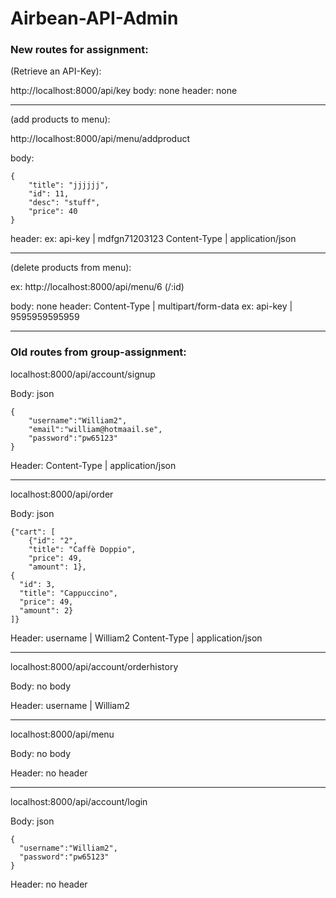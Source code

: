# Airbean-API-Admin

### New routes for assignment:

(Retrieve an API-Key):

http://localhost:8000/api/key
body: none
header: none

------------------------------------------------

(add products to menu):

http://localhost:8000/api/menu/addproduct

body:
```
{
	"title": "jjjjjj",
	"id": 11,
	"desc": "stuff",
	"price": 40
}
```
header:
ex: api-key | mdfgn71203123
    Content-Type | application/json
    
-----------------------------------------------------

(delete products from menu):

ex: http://localhost:8000/api/menu/6       (/:id)

body: none
header:
Content-Type | multipart/form-data
ex: api-key | 9595959595959

---------------------------------------------------------

### Old routes from group-assignment:

localhost:8000/api/account/signup

Body:
json

```
{
    "username":"William2",
    "email":"william@hotmaail.se",
    "password":"pw65123"
}
```
Header:
Content-Type | application/json


------------------------------------------
localhost:8000/api/order

Body:
json

```
{"cart": [
    {"id": "2",
    "title": "Caffè Doppio",
    "price": 49,
    "amount": 1},
{
  "id": 3,
  "title": "Cappuccino",
  "price": 49,
  "amount": 2}
]}
```
Header:
username | William2
Content-Type | application/json


-----------------------------------------------
localhost:8000/api/account/orderhistory

Body:
no body

Header:
username | William2


------------------------------------------------
localhost:8000/api/menu

Body:
no body

Header:
no header


--------------------------------------------
localhost:8000/api/account/login

Body:
json
```
{
  "username":"William2",
  "password":"pw65123"
}
```
Header:
no header
